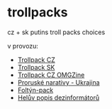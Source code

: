 # trollpacks
cz + sk putins troll packs choices

v provozu: 
* [Trollpack CZ](https://knedle.github.io/trollpacks/trollpack-cz.html)
* [Trollpack SK](https://knedle.github.io/trollpacks/trollpack-sk.html)
* [Trollpack CZ OMGZine](https://knedle.github.io/trollpacks/trollpack-cz-omgzine.html)
* [Proruské narativy - Ukrajina](https://knedle.github.io/trollpacks/proruske-narativy-ukrajina.html)
* [Foltýn-pack](https://knedle.github.io/trollpacks/foltynpack.html)
* [Helův popis dezinformátorů](https://knedle.github.io/trollpacks/covid-vacine-dezinfo.html)


